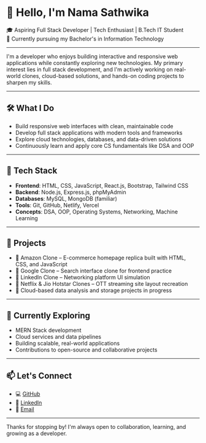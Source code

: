 # 👋 Hello, I'm Nama Sathwika

🎓 Aspiring Full Stack Developer | Tech Enthusiast | B.Tech IT Student  
📍 Currently pursuing my Bachelor's in Information Technology

---

I'm a developer who enjoys building interactive and responsive web applications while constantly exploring new technologies. My primary interest lies in full stack development, and I'm actively working on real-world clones, cloud-based solutions, and hands-on coding projects to sharpen my skills.

---

## 🛠️ What I Do

- Build responsive web interfaces with clean, maintainable code  
- Develop full stack applications with modern tools and frameworks  
- Explore cloud technologies, databases, and data-driven solutions  
- Continuously learn and apply core CS fundamentals like DSA and OOP

---

## 🔧 Tech Stack

- **Frontend**: HTML, CSS, JavaScript, React.js, Bootstrap, Tailwind CSS  
- **Backend**: Node.js, Express.js, phpMyAdmin  
- **Databases**: MySQL, MongoDB (familiar)  
- **Tools**: Git, GitHub, Netlify, Vercel  
- **Concepts**: DSA, OOP, Operating Systems, Networking, Machine Learning

---

## 📌 Projects

- 🔗 Amazon Clone – E-commerce homepage replica built with HTML, CSS, and JavaScript  
- 🔗 Google Clone – Search interface clone for frontend practice  
- 🔗 LinkedIn Clone – Networking platform UI simulation  
- 🔗 Netflix & Jio Hotstar Clones – OTT streaming site layout recreation  
- 🔧 Cloud-based data analysis and storage projects in progress

---

## 🌱 Currently Exploring

- MERN Stack development  
- Cloud services and data pipelines  
- Building scalable, real-world applications  
- Contributions to open-source and collaborative projects

---

## 📫 Let's Connect

- 💻 [GitHub](https://github.com/sathwikanama)  
- 💼 [LinkedIn](https://www.linkedin.com/in/nama-sathwika-a13442312/)  
- 📧 [Email](mailto:sathwikanama@gmail.com)

---

Thanks for stopping by! I'm always open to collaboration, learning, and growing as a developer.
